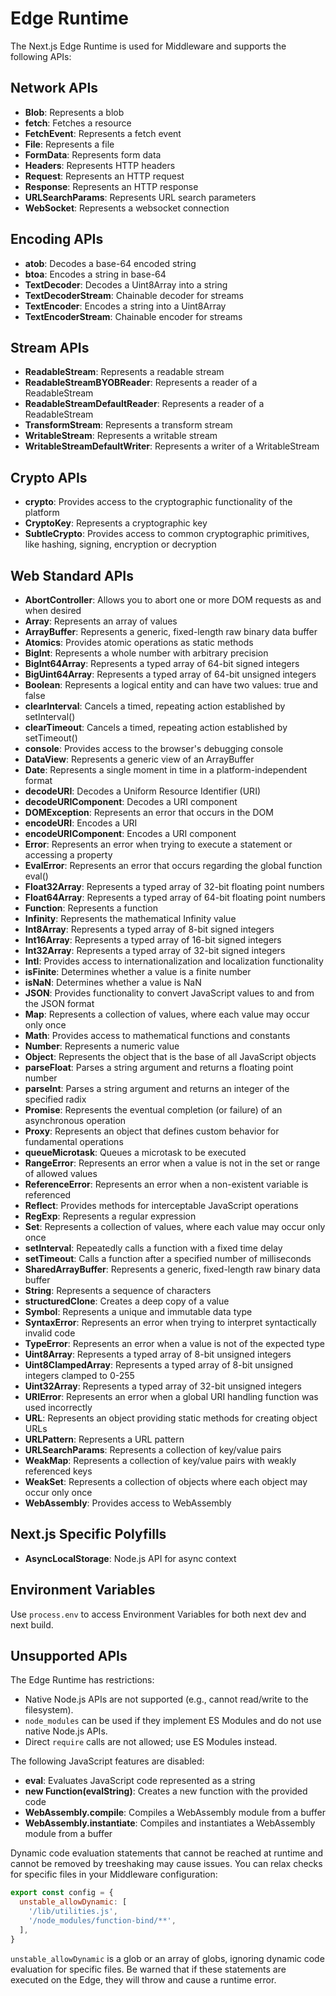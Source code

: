 # Edge Runtime

The Next.js Edge Runtime is used for Middleware and supports the following APIs:

## Network APIs

- **Blob**: Represents a blob
- **fetch**: Fetches a resource
- **FetchEvent**: Represents a fetch event
- **File**: Represents a file
- **FormData**: Represents form data
- **Headers**: Represents HTTP headers
- **Request**: Represents an HTTP request
- **Response**: Represents an HTTP response
- **URLSearchParams**: Represents URL search parameters
- **WebSocket**: Represents a websocket connection

## Encoding APIs

- **atob**: Decodes a base-64 encoded string
- **btoa**: Encodes a string in base-64
- **TextDecoder**: Decodes a Uint8Array into a string
- **TextDecoderStream**: Chainable decoder for streams
- **TextEncoder**: Encodes a string into a Uint8Array
- **TextEncoderStream**: Chainable encoder for streams

## Stream APIs

- **ReadableStream**: Represents a readable stream
- **ReadableStreamBYOBReader**: Represents a reader of a ReadableStream
- **ReadableStreamDefaultReader**: Represents a reader of a ReadableStream
- **TransformStream**: Represents a transform stream
- **WritableStream**: Represents a writable stream
- **WritableStreamDefaultWriter**: Represents a writer of a WritableStream

## Crypto APIs

- **crypto**: Provides access to the cryptographic functionality of the platform
- **CryptoKey**: Represents a cryptographic key
- **SubtleCrypto**: Provides access to common cryptographic primitives, like hashing, signing, encryption or decryption

## Web Standard APIs

- **AbortController**: Allows you to abort one or more DOM requests as and when desired
- **Array**: Represents an array of values
- **ArrayBuffer**: Represents a generic, fixed-length raw binary data buffer
- **Atomics**: Provides atomic operations as static methods
- **BigInt**: Represents a whole number with arbitrary precision
- **BigInt64Array**: Represents a typed array of 64-bit signed integers
- **BigUint64Array**: Represents a typed array of 64-bit unsigned integers
- **Boolean**: Represents a logical entity and can have two values: true and false
- **clearInterval**: Cancels a timed, repeating action established by setInterval()
- **clearTimeout**: Cancels a timed, repeating action established by setTimeout()
- **console**: Provides access to the browser's debugging console
- **DataView**: Represents a generic view of an ArrayBuffer
- **Date**: Represents a single moment in time in a platform-independent format
- **decodeURI**: Decodes a Uniform Resource Identifier (URI)
- **decodeURIComponent**: Decodes a URI component
- **DOMException**: Represents an error that occurs in the DOM
- **encodeURI**: Encodes a URI
- **encodeURIComponent**: Encodes a URI component
- **Error**: Represents an error when trying to execute a statement or accessing a property
- **EvalError**: Represents an error that occurs regarding the global function eval()
- **Float32Array**: Represents a typed array of 32-bit floating point numbers
- **Float64Array**: Represents a typed array of 64-bit floating point numbers
- **Function**: Represents a function
- **Infinity**: Represents the mathematical Infinity value
- **Int8Array**: Represents a typed array of 8-bit signed integers
- **Int16Array**: Represents a typed array of 16-bit signed integers
- **Int32Array**: Represents a typed array of 32-bit signed integers
- **Intl**: Provides access to internationalization and localization functionality
- **isFinite**: Determines whether a value is a finite number
- **isNaN**: Determines whether a value is NaN
- **JSON**: Provides functionality to convert JavaScript values to and from the JSON format
- **Map**: Represents a collection of values, where each value may occur only once
- **Math**: Provides access to mathematical functions and constants
- **Number**: Represents a numeric value
- **Object**: Represents the object that is the base of all JavaScript objects
- **parseFloat**: Parses a string argument and returns a floating point number
- **parseInt**: Parses a string argument and returns an integer of the specified radix
- **Promise**: Represents the eventual completion (or failure) of an asynchronous operation
- **Proxy**: Represents an object that defines custom behavior for fundamental operations
- **queueMicrotask**: Queues a microtask to be executed
- **RangeError**: Represents an error when a value is not in the set or range of allowed values
- **ReferenceError**: Represents an error when a non-existent variable is referenced
- **Reflect**: Provides methods for interceptable JavaScript operations
- **RegExp**: Represents a regular expression
- **Set**: Represents a collection of values, where each value may occur only once
- **setInterval**: Repeatedly calls a function with a fixed time delay
- **setTimeout**: Calls a function after a specified number of milliseconds
- **SharedArrayBuffer**: Represents a generic, fixed-length raw binary data buffer
- **String**: Represents a sequence of characters
- **structuredClone**: Creates a deep copy of a value
- **Symbol**: Represents a unique and immutable data type
- **SyntaxError**: Represents an error when trying to interpret syntactically invalid code
- **TypeError**: Represents an error when a value is not of the expected type
- **Uint8Array**: Represents a typed array of 8-bit unsigned integers
- **Uint8ClampedArray**: Represents a typed array of 8-bit unsigned integers clamped to 0-255
- **Uint32Array**: Represents a typed array of 32-bit unsigned integers
- **URIError**: Represents an error when a global URI handling function was used incorrectly
- **URL**: Represents an object providing static methods for creating object URLs
- **URLPattern**: Represents a URL pattern
- **URLSearchParams**: Represents a collection of key/value pairs
- **WeakMap**: Represents a collection of key/value pairs with weakly referenced keys
- **WeakSet**: Represents a collection of objects where each object may occur only once
- **WebAssembly**: Provides access to WebAssembly

## Next.js Specific Polyfills

- **AsyncLocalStorage**: Node.js API for async context

## Environment Variables

Use `process.env` to access Environment Variables for both next dev and next build.

## Unsupported APIs

The Edge Runtime has restrictions:

- Native Node.js APIs are not supported (e.g., cannot read/write to the filesystem).
- `node_modules` can be used if they implement ES Modules and do not use native Node.js APIs.
- Direct `require` calls are not allowed; use ES Modules instead.

The following JavaScript features are disabled:

- **eval**: Evaluates JavaScript code represented as a string
- **new Function(evalString)**: Creates a new function with the provided code
- **WebAssembly.compile**: Compiles a WebAssembly module from a buffer
- **WebAssembly.instantiate**: Compiles and instantiates a WebAssembly module from a buffer

Dynamic code evaluation statements that cannot be reached at runtime and cannot be removed by treeshaking may cause issues. You can relax checks for specific files in your Middleware configuration:

```javascript
export const config = {
  unstable_allowDynamic: [
    '/lib/utilities.js',
    '/node_modules/function-bind/**',
  ],
}
```

`unstable_allowDynamic` is a glob or an array of globs, ignoring dynamic code evaluation for specific files. Be warned that if these statements are executed on the Edge, they will throw and cause a runtime error.